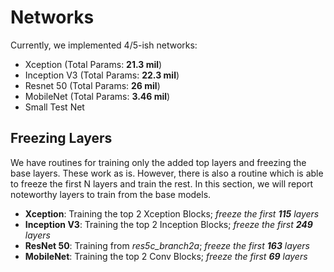 # Networks
Currently, we implemented 4/5-ish networks:
* Xception (Total Params: __21.3 mil__)
* Inception V3 (Total Params: __22.3 mil__)
* Resnet 50 (Total Params: __26 mil__)
* MobileNet (Total Params: __3.46 mil__)
* Small Test Net

## Freezing Layers
We have routines for training only the added top layers and freezing the base layers. These work as is. However, there is also a routine which is able to freeze the first N layers and train the rest. In this section, we will report noteworthy layers to train from the base models.

* __Xception__: Training the top 2 Xception Blocks; _freeze the first __115__ layers_
* __Inception V3__: Training the top 2 Inception Blocks; _freeze the first __249__ layers_
* __ResNet 50__: Training from _res5c_branch2a_; _freeze the first __163__ layers_
* __MobileNet__: Training the top 2 Conv Blocks; _freeze the first __69__ layers_